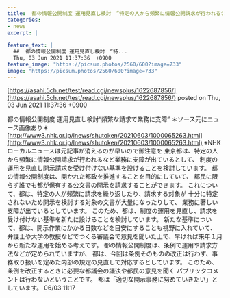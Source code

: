 ```yaml
---
title:  都の情報公開制度 運用見直し検討　“特定の人から頻繁に情報公開請求が行われるなど業務に支障が出ている” 
categories:
- news
excerpt: |
  
feature_text: |
  ##  都の情報公開制度 運用見直し検討　“特...
  Thu, 03 Jun 2021 11:37:36  +0900
feature_image: "https://picsum.photos/2560/600?image=733"
image: "https://picsum.photos/2560/600?image=733"
---
```


[https://asahi.5ch.net/test/read.cgi/newsplus/1622687856/](https://asahi.5ch.net/test/read.cgi/newsplus/1622687856/)
posted on Thu, 03 Jun 2021 11:37:36  +0900

<!--more-->

都の情報公開制度 運用見直し検討“頻繁な請求で業務に支障” ＊ソース元にニュース画像あり＊ [http://www3.nhk.or.jp/lnews/shutoken/20210603/1000065263.html](http://www3.nhk.or.jp/lnews/shutoken/20210603/1000065263.html) ※NHKローカルニュースは元記事が消えるのが早いので御注意を 東京都は、特定の人から頻繁に情報公開請求が行われるなど業務に支障が出ているとして、 制度の運用を見直し開示請求を受け付けない基準を設けることを検討しています。 都の情報公開制度は、開かれた都政を推進することを目的にしていて、 都民に限らず誰でも都が保有する公文書の開示を請求することができます。 これについて、都は、特定の人が頻繁に請求を繰り返したり、請求する対象が 十分に特定されないため開示を検討する対象の文書が大量になったりして、 業務に著しい支障が出ているとしています。 このため、都は、制度の運用を見直し、請求を受け付けない基準を新たに設けることを検討しています。 新たな基準について、都は、開示作業にかかる日数などを目安にすることも視野に入れていて、 弁護士や大学の教授などでつくる審議会で意見を聞いた上で、早ければ来年１月から新たな運用を始める考えです。 都の情報公開制度は、条例で運用や請求方法などが定められていますが、 都は、今回は条例そのものの改正は行わず、事務取り扱いを定めた内部の規定の見直しで対応するとしています。 このため、条例を改正するときに必要な都議会の議決や都民の意見を聞く パブリックコメントは行わないということです。 都は「適切な開示事務に努めていきたい」としています。 06/03 11:17
